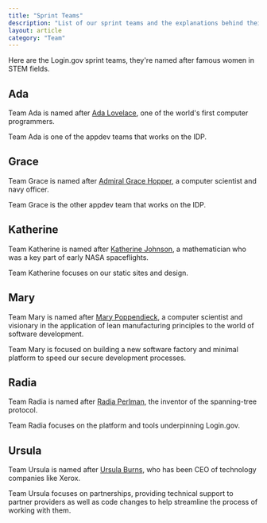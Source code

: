 ```yaml
---
title: "Sprint Teams"
description: "List of our sprint teams and the explanations behind their names"
layout: article
category: "Team"
---
```


Here are the Login.gov sprint teams, they're named after famous women in STEM fields.

## Ada

Team Ada is named after [Ada Lovelace][ada], one of the world's first computer
programmers.

Team Ada is one of the appdev teams that works on the IDP.

[ada]: https://en.wikipedia.org/wiki/Ada_Lovelace

## Grace

Team Grace is named after [Admiral Grace Hopper][grace], a computer scientist
and navy officer.

Team Grace is the other appdev team that works on the IDP.

[grace]: https://en.wikipedia.org/wiki/Grace_Hopper

## Katherine

Team Katherine is named after [Katherine Johnson][katherine], a mathematician
who was a key part of early NASA spaceflights.

Team Katherine focuses on our static sites and design.

[katherine]: https://en.wikipedia.org/wiki/Katherine_Johnson


## Mary

Team Mary is named after [Mary Poppendieck][mary], a computer scientist and
visionary in the application of lean manufacturing principles to the world
of software development.

Team Mary is focused on building a new software factory and minimal platform to
speed our secure development processes.

[mary]: http://www.poppendieck.com/people.htm

## Radia

Team Radia is named after [Radia Perlman][radia], the inventor of the spanning-tree protocol.

Team Radia focuses on the platform and tools underpinning Login.gov.

[radia]: https://en.wikipedia.org/wiki/Radia_Perlman

## Ursula

Team Ursula is named after [Ursula Burns][ursula], who has been CEO of technology
companies like Xerox.

Team Ursula focuses on partnerships, providing technical support to partner providers
as well as code changes to help streamline the process of working with them.

[ursula]: https://en.wikipedia.org/wiki/Ursula_Burns
